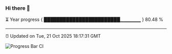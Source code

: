 ### Hi there 👋

⏳ Year progress { ████████████████████████▁▁▁▁▁▁ } 80.48 %

---

⏰ Updated on Tue, 21 Oct 2025 18:17:31 GMT

![Progress Bar CI](https://github.com/code-lakshay/GitHub-Actions-Demo/workflows/Progress%20Bar%20CI/badge.svg)
